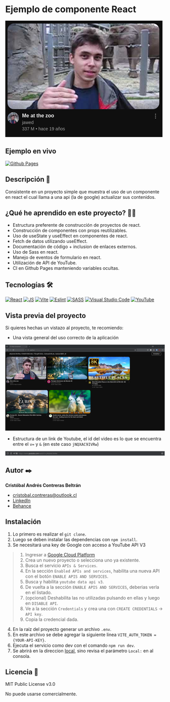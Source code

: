 # Ejemplo de componente React
![Imagen del proyecto](/readme_assets/componente.png)

## Ejemplo en vivo
[![Github Pages](https://img.shields.io/badge/github%20pages-121013?style=for-the-badge&logo=github&logoColor=white)](https://ascraftc.github.io/react_yt_component/)

## Descripción 📑

Consistente en un proyecto simple que muestra el uso de un componente en react el cual llama a una api (la de google) actualizar sus contenidos.

## ¿Qué he aprendido en este proyecto? 🙇🏻 

 - Estructura preferente de construcción de proyectos de react.
 - Construcción de componentes con props reutilizables.
 - Uso de useState y useEffect en componentes de react.
 - Fetch de datos utilizando useEffect.
 - Documentación de código + inclusion de enlaces externos.
 - Uso de Sass en react.
 - Manejo de eventos de formulario en react.
 - Utilización de API de YouTube.
 - CI en Github Pages manteniendo variables ocultas.

## Tecnologías 🛠
[![React](https://img.shields.io/badge/React-20232A?style=for-the-badge&logo=react&logoColor=61DAFB)](https://react.dev/reference/react)
[![JS](https://img.shields.io/badge/JavaScript-F7DF1E?style=for-the-badge&logo=javascript&logoColor=black)](https://es.wikipedia.org/wiki/JavaScript)
[![Vite](https://img.shields.io/badge/vite-%23646CFF.svg?style=for-the-badge&logo=vite&logoColor=white)](https://es.vitejs.dev/guide/)
[![Eslint](https://img.shields.io/badge/eslint-3A33D1?style=for-the-badge&logo=eslint&logoColor=white)](https://eslint.org/docs/latest/)
[![SASS](https://img.shields.io/badge/SASS-hotpink.svg?style=for-the-badge&logo=SASS&logoColor=white)](https://sass-lang.com/documentation/)
[![Visual Studio Code](https://img.shields.io/badge/Visual%20Studio%20Code-0078d7.svg?style=for-the-badge&logo=visual-studio-code&logoColor=white)](https://code.visualstudio.com/docs)
[![YouTube](https://img.shields.io/badge/YouTube-%23FF0000.svg?style=for-the-badge&logo=YouTube&logoColor=white)](https://developers.google.com/youtube/v3?hl=es-419)
## Vista previa del proyecto
Si quieres hechas un vistazo al proyecto, te recomiendo:

- Una vista general del uso correcto de la aplicación

![Captura del proyecto](/readme_assets/muestra_app.png)

- Estructura de un link de Youtube, el id del video es lo que se encuentra entre el `v=` y `&` (en este caso `jNQXAC9IVRw`)

![Captura del proyecto](/readme_assets/Estructura_link_yt.png)


## Autor ✒️
**Cristóbal Andrés Contreras Beltrán**

* [cristobal.contreras@outlook.cl](cristobal.contreras@outlook.cl)
* [LinkedIn](https://www.linkedin.com/in/cristobal-contreras-beltran/)
* [Behance](https://www.behance.net/AsCraftC)

## Instalación 

1. Lo primero es realizar el `git clone`.
2. Luego se deben instalar las dependencias con `npm install`.
3. Se necesitará una key de Google con acceso a YouTube API V3

> 1. Ingresar a [Google Cloud Platform](https://console.cloud.google.com)
> 2. Crea un nuevo proyecto o selecciona uno ya existente.
> 3. Busca el servicio `APIs & Services`.
> 4. En la sección `Enabled APIs and services`, habilita una nueva API con el botón `ENABLE APIS AND SERVICES`.
> 5. Busca y habilita `youtube data api v3`.
> 6. De vuelta a la sección `ENABLE APIS AND SERVICES`, deberias verla en el listado.
> 7. (opcional) Deshabilita las no utilizadas pulsando en ellas y luego en `DISABLE API`.
> 8. Ve a la sección `Credentials` y crea una con `CREATE CREDENTIALS` -> `API key`.
> 9. Copia la credencial dada.

4. En la raíz del proyecto generar un archivo `.env`.
5. En este archivo se debe agregar la siguiente linea `VITE_AUTH_TOKEN = {YOUR-API-KEY}`.
6. Ejecuta el servicio como dev con el comando `npm run dev`.
7. Se abrirá en la direccion [local](http://localhost:5173/react_yt_component), sino revisa el parámetro `Local:` en al consola.

  
## Licencia 📄
MIT Public License v3.0

No puede usarse comercialmente.